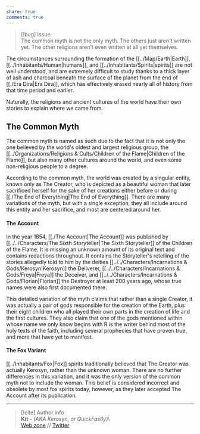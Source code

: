 ```yaml
---  
share: true  
comments: true  
---  
```

> [!bug] Issue  
> The common myth is not the only myth. The others just aren't written yet. The other religions aren't even written at all yet themselves.  
  
The circumstances surrounding the formation of the [[../Map/Earth|Earth]], [[../Inhabitants/Human|humans]], and [[../Inhabitants/Spirits|spirits]] are not well understood, and are extremely difficult to study thanks to a thick layer of ash and charcoal beneath the surface of the planet from the end of [[./Era Dira|Era Dira]], which has effectively erased nearly all of history from that time period and earlier.  
  
Naturally, the religions and ancient cultures of the world have their own stories to explain where we came from.  
  
## The Common Myth  
  
The common myth is named as such due to the fact that it is not only the one believed by the world's oldest and largest religious group, the [[../Organizations/Religions & Cults/Children of the Flame|Children of the Flame]], but also many other cultures around the world, and even some non-religious people to a degree.  
  
According to the common myth, the world was created by a singular entity, known only as The Creator, who is depicted as a beautiful woman that later sacrificed herself for the sake of her creations either before or during [[./The End of Everything|The End of Everything]]. There are many variations of the myth, but with a single exception, they all include around this entity and her sacrifice, and most are centered around her.  
  
#### The Account  
  
In the year 1854, [[./The Account|The Account]] was published by [[../../Characters/The Sixth Storyteller|The Sixth Storyteller]] of the Children of the Flame. It is missing an unknown amount of its original text and contains redactions throughout. It contains the Storyteller's retelling of the stories allegedly told to him by the deities [[../../Characters/Incarnations & Gods/Kerosyn|Kerosyn]] the Deliverer, [[../../Characters/Incarnations & Gods/Freya|Freya]] the Deceiver, and [[../../Characters/Incarnations & Gods/Florian|Florian]] the Destroyer at least 200 years ago, whose true names were also first documented there.  
  
This detailed variation of the myth claims that rather than a single Creator, it was actually a pair of gods responsible for the creation of the Earth, plus their eight children who all played their own parts in the creation of life and the first cultures. They also claim that one of the gods mentioned within whose name we only know begins with R is the writer behind most of the holy texts of the faith, including several prophecies that have proven true, and more that have yet to manifest.  
  
#### The Fox Variant  
  
[[../Inhabitants/Fox|Fox]] spirits traditionally believed that The Creator was actually Kerosyn, rather than the unknown woman. There are no further differences in this variation, and it was the only version of the common myth not to include the woman. This belief is considered incorrect and obsolete by most fox spirits today, however, as they later accepted The Account after its publication.  
  
-----  
> [!cite] Author info  
> **Kit** - *(AKA Kerosyn, or QuickFastly)*\  
> [Web zone](https://kitabe.link) // [Twitter](https://twitter.com/Kerosyn_)